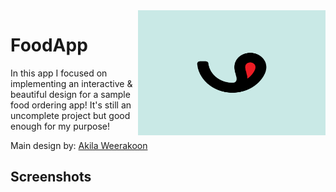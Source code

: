 <img src="icon.png" width="300px" height="200px" align="right" />

# FoodApp

In this app I focused on implementing an interactive & beautiful design for a sample food ordering app!
It's still an uncomplete project but good enough for my purpose!

Main design by: [Akila Weerakoon](https://www.behance.net/akilaweerakoon)

## Screenshots
